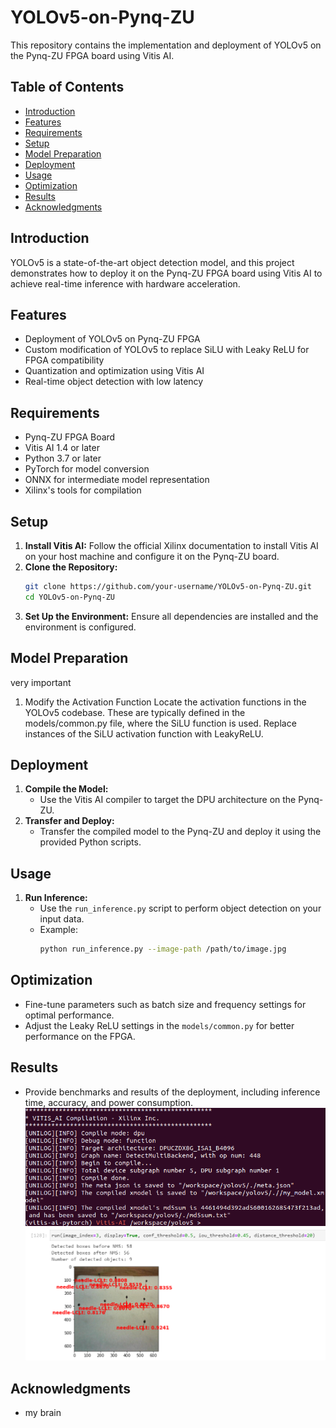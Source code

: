 # YOLOv5-on-Pynq-ZU

This repository contains the implementation and deployment of YOLOv5 on the Pynq-ZU FPGA board using Vitis AI.

## Table of Contents

- [Introduction](#introduction)
- [Features](#features)
- [Requirements](#requirements)
- [Setup](#setup)
- [Model Preparation](#model-preparation)
- [Deployment](#deployment)
- [Usage](#usage)
- [Optimization](#optimization)
- [Results](#results)
- [Acknowledgments](#acknowledgments)

## Introduction

YOLOv5 is a state-of-the-art object detection model, and this project demonstrates how to deploy it on the Pynq-ZU FPGA board using Vitis AI to achieve real-time inference with hardware acceleration.

## Features

- Deployment of YOLOv5 on Pynq-ZU FPGA
- Custom modification of YOLOv5 to replace SiLU with Leaky ReLU for FPGA compatibility
- Quantization and optimization using Vitis AI
- Real-time object detection with low latency

## Requirements

- Pynq-ZU FPGA Board
- Vitis AI 1.4 or later
- Python 3.7 or later
- PyTorch for model conversion
- ONNX for intermediate model representation
- Xilinx's tools for compilation

## Setup

1. **Install Vitis AI:** Follow the official Xilinx documentation to install Vitis AI on your host machine and configure it on the Pynq-ZU board.
2. **Clone the Repository:**
    ```bash
    git clone https://github.com/your-username/YOLOv5-on-Pynq-ZU.git
    cd YOLOv5-on-Pynq-ZU
    ```
3. **Set Up the Environment:** Ensure all dependencies are installed and the environment is configured.

## Model Preparation
very important
1. Modify the Activation Function
Locate the activation functions in the YOLOv5 codebase. These are typically defined in the models/common.py file, where the SiLU function is used.
Replace instances of the SiLU activation function with LeakyReLU. 

## Deployment

1. **Compile the Model:**
    - Use the Vitis AI compiler to target the DPU architecture on the Pynq-ZU.
2. **Transfer and Deploy:**
    - Transfer the compiled model to the Pynq-ZU and deploy it using the provided Python scripts.

## Usage

1. **Run Inference:**
    - Use the `run_inference.py` script to perform object detection on your input data.
    - Example:
      ```bash
      python run_inference.py --image-path /path/to/image.jpg
      ```

## Optimization

- Fine-tune parameters such as batch size and frequency settings for optimal performance.
- Adjust the Leaky ReLU settings in the `models/common.py` for better performance on the FPGA.

## Results

- Provide benchmarks and results of the deployment, including inference time, accuracy, and power consumption.
![image](vitisaixmodel.png)
![image](yolov5predDPU.png)
## Acknowledgments

- my brain
